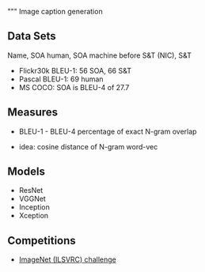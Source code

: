 """ Image caption generation

## Data Sets

Name, SOA human, SOA machine before S&T (NIC), S&T

- Flickr30k BLEU-1: 56 SOA, 66 S&T
- Pascal BLEU-1: 69 human 
- MS COCO: SOA is BLEU-4 of 27.7

## Measures

- BLEU-1 - BLEU-4 percentage of exact N-gram overlap

- idea: cosine distance of N-gram word-vec

## Models

- ResNet
- VGGNet
- Inception
- Xception

## Competitions

- [ImageNet (ILSVRC) challenge](http://image-net.org/challenges/LSVRC/2014/browse-synsets)
